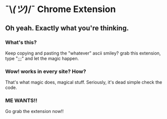 # ¯\\_(ツ)_/¯ Chrome Extension


Oh yeah. Exactly what you're thinking.
-----------------------

### What's this?

Keep copying and pasting the "whatever" ascii smiley? grab this extension, type ";;;" and let the magic happen.

### Wow! works in every site? How?

That's what magic does, magical stuff. Seriously, it's dead simple check the code.

### ME WANTS!!

Go grab the extension now!!
